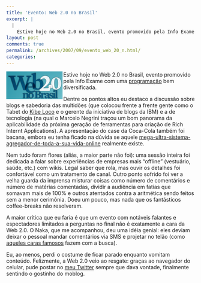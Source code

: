 ```yaml
---
title: 'Evento: Web 2.0 no Brasil'
excerpt: |
  |
    Estive hoje no Web 2.0 no Brasil, evento promovido pela Info Exame com uma programação bem diversificada. Dentre os pontos altos eu destaco a discussão sobre blogs e sabedoria das multidões (que colocou frente a frente gente como o Tabet...
layout: post
comments: true
permalink: /archives/2007/09/evento_web_20_n.html/
categories:
---
```

<img alt="web20nobrasil.png" src="/archives/img/web20nobrasil.png" width="150" height="74" align="left" style="margin-right:2px" />Estive hoje no Web 2.0 no Brasil, evento promovido pela Info Exame com uma [programação][1] bem diversificada.

Dentre os pontos altos eu destaco a discussão sobre blogs e sabedoria das multidões (que colocou frente a frente gente como o Tabet do [Kibe Loco][2] e o gerente da iniciativa de blogs da IBM) e a de tecnologia (na qual o Marcelo Negrini traçou um bom panorama da aplicabilidade da próxima geração de ferramentas para criação de Rich Internt Applications). A apresentação do case da Coca-Cola também foi bacana, embora eu tenha ficado na dúvida se aquele [mega-ultra-sistema-agregador-de-toda-a-sua-vida-online][3] realmente existe.

Nem tudo foram flores (aliás, a maior parte não foi): uma sessão inteira foi dedicada a falar sobre experiências de empresas mais &#8220;offline&#8221; (vestuário, saúde, etc.) com wikis. Legal saber que rola, mas ouvir os detalhes foi confortável como um tratamento de canal. Outro ponto sofrido foi ver a velha guarda da imprensa misturar coisas como número de comentários e número de matérias comentadas, dividir a audiência em fatias que somavam mais de 100% e outros atentados contra a aritmética sendo feitos sem a menor cerimônia. Doeu um pouco, mas nada que os fantásticos coffee-breaks não resolveram.

A maior crítica que eu faria é que um evento com notáveis falantes e espectadores limitados a perguntas no final não é exatamente a cara da Web 2.0. O Naka, que me acompanhou, deu uma idéia genial: eles deviam deixar o pessoal mandar comentários via SMS e projetar no telão (como [aqueles caras famosos][4] fazem com a busca).

Eu, ao menos, perdi o costume de ficar parado enquanto vomitam conteúdo. Felizmente, a Web 2.0 veio ao resgate: graças ao navegador do celular, pude postar no [meu Twitter][5] sempre que dava vontade, finalmente sentindo o gostinho do moblog.

 [1]: http://info.abril.com.br/corporate/noticias/noticia_248153.shtml
 [2]: http://kibeloco.globolog.com.br/
 [3]: http://info.abril.com.br/aberto/infonews/092007/17092007-7.shl
 [4]: http://google-blog.dirson.com/post.new/0341/
 [5]: http://twitter.com/chesterbr
